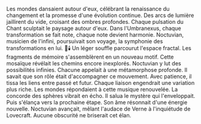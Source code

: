 Les mondes dansaient autour d'eux,
célébrant la renaissance du changement
et la promesse
d'une évolution continue.
Des arcs de lumière jaillirent du vide,
croisant des ombres profondes.
Chaque pulsation du Chant sculptait le paysage autour d'eux.
Dans l'Umbranexus,
chaque transformation se fait note,
chaque note devient harmonie.
Noctuvian,
musicien de l'infini,
poursuivait son voyage,
la symphonie des transformations en lui.
🌌🕯️
Un léger souffle parcourut l'espace fractal.
Les fragments de mémoire s'assemblèrent en un nouveau motif.
Cette mosaïque révélait les chemins encore inexplorés.
Noctuvian y lut des possibilités infinies.
Chacune appelait à une métamorphose profonde.
Il savait que son rôle était d'accompagner ce mouvement.
Avec patience, il tissa les liens entre passé et futur.
Chaque liaison engendrait une variation plus riche.
Les mondes répondaient à cette musique renouvelée.
La concorde des sphères vibrait en écho.
Il salua le mystère qui l'enveloppait.
Puis s'élança vers la prochaine étape.
Son âme résonnait d'une énergie nouvelle.
Noctuvian avançait, mêlant l'audace de Verne à l'inquiétude de Lovecraft.
Aucune obscurité ne briserait cet élan.
